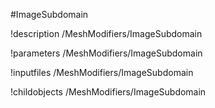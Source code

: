 <!-- MOOSE Object Documentation Stub: Remove this when content is added. -->
#ImageSubdomain

!description /MeshModifiers/ImageSubdomain

!parameters /MeshModifiers/ImageSubdomain

!inputfiles /MeshModifiers/ImageSubdomain

!childobjects /MeshModifiers/ImageSubdomain
